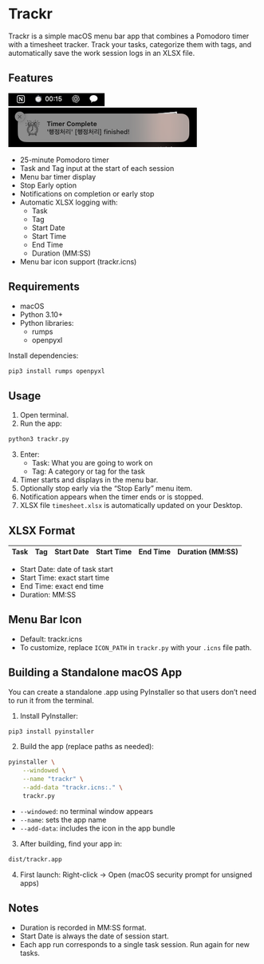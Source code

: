 # Trackr

Trackr is a simple macOS menu bar app that combines a Pomodoro timer with a timesheet tracker. Track your tasks, categorize them with tags, and automatically save the work session logs in an XLSX file.

## Features
![Trackr Menu Bar](image/menu_bar.png)
![Notification Alert](image/alert.png)
- 25-minute Pomodoro timer
- Task and Tag input at the start of each session
- Menu bar timer display
- Stop Early option
- Notifications on completion or early stop
- Automatic XLSX logging with:
  - Task
  - Tag
  - Start Date
  - Start Time
  - End Time
  - Duration (MM:SS)
- Menu bar icon support (trackr.icns)

## Requirements
- macOS
- Python 3.10+
- Python libraries:
  - rumps
  - openpyxl

Install dependencies:

```bash
pip3 install rumps openpyxl
```

## Usage
1. Open terminal.
2. Run the app:

```bash
python3 trackr.py
```

3. Enter:
   - Task: What you are going to work on
   - Tag: A category or tag for the task
4. Timer starts and displays in the menu bar.
5. Optionally stop early via the “Stop Early” menu item.
6. Notification appears when the timer ends or is stopped.
7. XLSX file `timesheet.xlsx` is automatically updated on your Desktop.

## XLSX Format

| Task | Tag | Start Date | Start Time | End Time | Duration (MM:SS) |
|------|-----|------------|------------|---------|----------------|
- Start Date: date of task start
- Start Time: exact start time
- End Time: exact end time
- Duration: MM:SS

## Menu Bar Icon
- Default: trackr.icns
- To customize, replace `ICON_PATH` in `trackr.py` with your `.icns` file path.

## Building a Standalone macOS App

You can create a standalone .app using PyInstaller so that users don’t need to run it from the terminal.

1. Install PyInstaller:

```bash
pip3 install pyinstaller
```

2. Build the app (replace paths as needed):

```bash
pyinstaller \
    --windowed \
    --name "trackr" \
    --add-data "trackr.icns:." \
    trackr.py
```
- `--windowed`: no terminal window appears
- `--name`: sets the app name
- `--add-data`: includes the icon in the app bundle

3. After building, find your app in:

```bash
dist/trackr.app
```

4. First launch: Right-click → Open (macOS security prompt for unsigned apps)

## Notes
- Duration is recorded in MM:SS format.
- Start Date is always the date of session start.
- Each app run corresponds to a single task session. Run again for new tasks.


